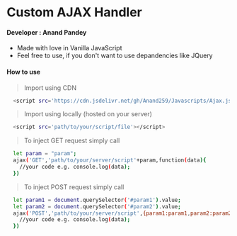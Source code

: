 # Custom AJAX Handler
#### Developer : Anand Pandey
- Made with love in Vanilla JavaScript
- Feel free to use, if you don't want to use depandencies like JQuery 

#### How to use 
> Import using CDN
```sh
  <script src='https://cdn.jsdelivr.net/gh/Anand259/Javascripts/Ajax.js'><script>
```

> Import using locally (hosted on your server)
```sh
  <script src='path/to/your/script/file'></script>
```

> To inject GET request simply call
```sh
  let param = "param";
  ajax('GET','path/to/your/server/script'+param,function(data){
    //your code e.g. console.log(data);
  })
  ```

> To inject POST request simply call
```sh
  let param1 = document.querySelector('#param1').value;
  let param2 = document.querySelector('#param2').value;
  ajax('POST','path/to/your/server/script',{param1:param1,param2:param2},function(data){
    //your code e.g. console.log(data);
  })
```

